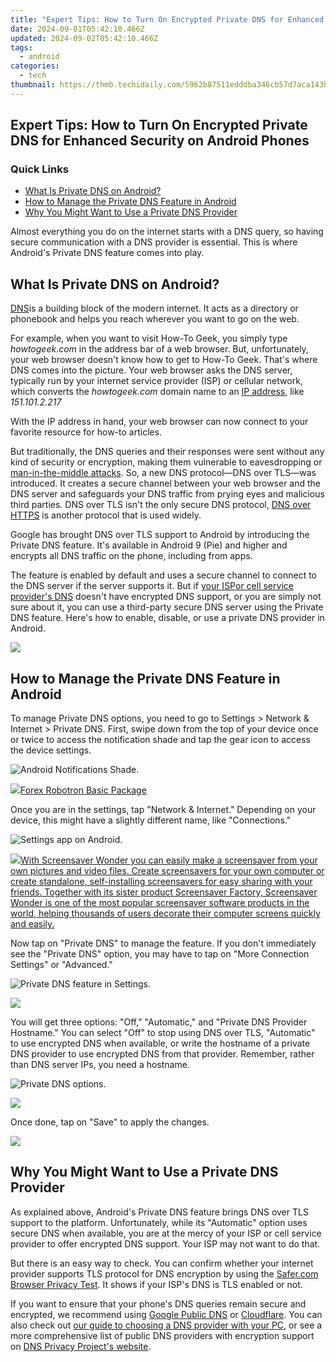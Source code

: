 ```yaml
---
title: "Expert Tips: How to Turn On Encrypted Private DNS for Enhanced Security on Android Phones"
date: 2024-09-01T05:42:10.466Z
updated: 2024-09-02T05:42:10.466Z
tags:
  - android
categories:
  - tech
thumbnail: https://thmb.techidaily.com/5962b87511edddba346cb57d7aca143b8c59fba6d9e1757c64fcaafab203f67d.jpg
---
```


## Expert Tips: How to Turn On Encrypted Private DNS for Enhanced Security on Android Phones

### Quick Links

* [What Is Private DNS on Android?](https://facebook-video-footage.techidaily.com/updated-chart-your-course-to-youtube-riches-the-essential-500-threshold-for-2024/)
* [How to Manage the Private DNS Feature in Android](https://tech-revival.techidaily.com/is-chatgpt-counterfeit-proof/)
* [Why You Might Want to Use a Private DNS Provider](https://ai-video-translation.techidaily.com/how-to-auto-translate-youtube-videos-into-different-languages-for-2024/)

 Almost everything you do on the internet starts with a DNS query, so having secure communication with a DNS provider is essential. This is where Android's Private DNS feature comes into play.

##  What Is Private DNS on Android?

[DNS](https://video-capture.techidaily.com/new-2024-approved-quick-tips-for-ios-screen-record/)is a building block of the modern internet. It acts as a directory or phonebook and helps you reach wherever you want to go on the web.

 For example, when you want to visit How-To Geek, you simply type _howtogeek.com_ in the address bar of a web browser. But, unfortunately, your web browser doesn't know how to get to How-To Geek. That's where DNS comes into the picture. Your web browser asks the DNS server, typically run by your internet service provider (ISP) or cellular network, which converts the _howtogeek.com_ domain name to an [IP address](https://fake-location.techidaily.com/fake-the-location-to-get-around-the-mlb-blackouts-on-apple-iphone-14-pro-drfone-by-drfone-virtual-ios/), like _151.101.2.217_ 

 With the IP address in hand, your web browser can now connect to your favorite resource for how-to articles.

 But traditionally, the DNS queries and their responses were sent without any kind of security or encryption, making them vulnerable to eavesdropping or [man-in-the-middle attacks](https://vp-tips.techidaily.com/new-preserving-sound-integrity-with-ffmpeg-extract-for-2024/). So, a new DNS protocol—DNS over TLS—was introduced. It creates a secure channel between your web browser and the DNS server and safeguards your DNS traffic from prying eyes and malicious third parties. DNS over TLS isn't the only secure DNS protocol, [DNS over HTTPS](https://hardware-updates.techidaily.com/insignia-thunderbolt-usb-cable-with-ethernet-adapter-software/) is another protocol that is used widely.

 Google has brought DNS over TLS support to Android by introducing the Private DNS feature. It's available in Android 9 (Pie) and higher and encrypts all DNS traffic on the phone, including from apps.

 The feature is enabled by default and uses a secure channel to connect to the DNS server if the server supports it. But if [your ISP](https://easy-unlock-android.techidaily.com/the-ultimate-guide-to-oneplus-open-pattern-lock-screen-everything-you-need-to-know-by-drfone-android/)[or cell service provider's DNS](https://fake-location.techidaily.com/in-2024-3utools-virtual-location-not-working-on-nubia-z50s-pro-fix-now-drfone-by-drfone-virtual-android/) doesn't have encrypted DNS support, or you are simply not sure about it, you can use a third-party secure DNS server using the Private DNS feature. Here's how to enable, disable, or use a private DNS provider in Android.

<!-- affiliate ads begin -->
<a href="https://estore.macxdvd.com/order/checkout.php?PRODS=4526659&QTY=1&AFFILIATE=108875&CART=1"><img src="https://www.macxdvd.com/affiliate/new-banner/vcp-500x500.jpg" border="0"></a>
<!-- affiliate ads end -->
##  How to Manage the Private DNS Feature in Android

 To manage Private DNS options, you need to go to Settings > Network & Internet > Private DNS. First, swipe down from the top of your device once or twice to access the notification shade and tap the gear icon to access the device settings.

![Android Notifications Shade.](https://static1.howtogeekimages.com/wordpress/wp-content/uploads/2023/12/screenshot_20231221-150342.png) 

<!-- affiliate ads begin -->
<a href="https://secure.2checkout.com/order/checkout.php?PRODS=4726960&QTY=1&AFFILIATE=108875&CART=1"><img src="https://secure.avangate.com/images/merchant/5f4f7141b65a730b4efb0e0d51f63e94/products/forexrobotronbox.gif" border="0">Forex Robotron Basic Package</a>
<!-- affiliate ads end -->
 Once you are in the settings, tap "Network & Internet." Depending on your device, this might have a slightly different name, like "Connections."

![Settings app on Android.](https://static1.howtogeekimages.com/wordpress/wp-content/uploads/2023/12/screenshot_20231221-150349.png) 

<!-- affiliate ads begin -->
<a href="https://secure.2checkout.com/order/checkout.php?PRODS=195080&QTY=1&AFFILIATE=108875&CART=1"><img src="https://www.blumentals.net/scrwonder/images/screensaver-software.png" border="0">With Screensaver Wonder you can easily make a screensaver from your own pictures and video files. Create screensavers for your own computer or create standalone, self-installing screensavers for easy sharing with your friends. Together with its sister product Screensaver Factory, Screensaver Wonder is one of the most popular screensaver software products in the world, helping thousands of users decorate their computer screens quickly and easily.</a>
<!-- affiliate ads end -->
 Now tap on "Private DNS" to manage the feature. If you don't immediately see the "Private DNS" option, you may have to tap on "More Connection Settings" or "Advanced."

![Private DNS feature in Settings.](https://static1.howtogeekimages.com/wordpress/wp-content/uploads/2023/12/screenshot_20231221-150359.png) 

<!-- affiliate ads begin -->
<a href="https://store.nero.com/order/checkout.php?PRODS=22889392&QTY=1&AFFILIATE=108875&CART=1"><img src="http://webstatic.nero.com/nero2015-com-wAssets/img/affiliate/media/banner728-90eng.jpg" border="0"></a>
<!-- affiliate ads end -->
 You will get three options: "Off," "Automatic," and "Private DNS Provider Hostname." You can select "Off" to stop using DNS over TLS, "Automatic" to use encrypted DNS when available, or write the hostname of a private DNS provider to use encrypted DNS from that provider. Remember, rather than DNS server IPs, you need a hostname.

![Private DNS options.](https://static1.howtogeekimages.com/wordpress/wp-content/uploads/2023/12/screenshot_20231221-150444.png) 

<!-- affiliate ads begin -->
<a href="https://secure.2checkout.com/order/checkout.php?PRODS=4620780&QTY=1&AFFILIATE=108875&CART=1"><img src="https://secure.avangate.com/images/merchant/07dd4d5a72f5740ef0f035f201951476/728__90banner.jpg" border="0"></a>
<!-- affiliate ads end -->
 Once done, tap on "Save" to apply the changes.

<!-- affiliate ads begin -->
<a href="https://store.nero.com/order/checkout.php?PRODS=42570605&QTY=1&AFFILIATE=108875&CART=1"><img src="http://cdnwww.nero.com/nero-com-wAssets/img/banners/2023/usbXcopy/Nero_USB_x_copy_Screen_2.png" border="0"></a>
<!-- affiliate ads end -->
##  Why You Might Want to Use a Private DNS Provider

 As explained above, Android's Private DNS feature brings DNS over TLS support to the platform. Unfortunately, while its "Automatic" option uses secure DNS when available, you are at the mercy of your ISP or cell service provider to offer encrypted DNS support. Your ISP may not want to do that.

 But there is an easy way to check. You can confirm whether your internet provider supports TLS protocol for DNS encryption by using the [Safer.com Browser Privacy Test](https://safer.com/). It shows if your ISP's DNS is TLS enabled or not.

 If you want to ensure that your phone's DNS queries remain secure and encrypted, we recommend using [Google Public DNS](https://developers.google.com/speed/public-dns/docs/using#android) or [Cloudflare](https://blog.cloudflare.com/enable-private-dns-with-1-1-1-1-on-android-9-pie/). You can also check out [our guide to choosing a DNS provider with your PC](https://screen-sharing-recording.techidaily.com/in-2024-screen-review-snapshot-is-active-8-top-tier-or-not/), or see a more comprehensive list of public DNS providers with encryption support on [DNS Privacy Project's website](https://dnsprivacy.org/public%5Fresolvers/).

<ins class="adsbygoogle"
     style="display:block"
     data-ad-format="autorelaxed"
     data-ad-client="ca-pub-7571918770474297"
     data-ad-slot="1223367746"></ins>



<ins class="adsbygoogle"
     style="display:block"
     data-ad-client="ca-pub-7571918770474297"
     data-ad-slot="8358498916"
     data-ad-format="auto"
     data-full-width-responsive="true"></ins>


